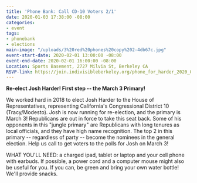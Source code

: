 ```yaml
---
title: 'Phone Bank: Call CD-10 Voters 2/1'
date: 2020-01-03 17:38:00 -08:00
categories:
- event
tags:
- phonebank
- elections
main-image: "/uploads/3%20red%20phones%20copy%202-4db67c.jpg"
event-start-date: 2020-02-01 13:00:00 -08:00
event-end-date: 2020-02-01 16:00:00 -08:00
Location: Sports Basement, 2727 Milvia St, Berkeley CA
RSVP-link: https://join.indivisibleberkeley.org/phone_for_harder_2020_02_01
---
```


**Re-elect Josh Harder! First step -- the March 3 Primary!**

We worked hard in 2018 to elect Josh Harder to the House of Representatives, representing  California's Congressional District 10 (Tracy/Modesto). Josh is now running for re-election, and the primary is March 3! Republicans are out in force to take this seat back. Some of his opponents in this "jungle primary" are Republicans with long tenures as local officials, and they have high name recognition. The top 2 in this primary -- regardless of party -- become the nominees in the general election. Help us call to get voters to the polls for Josh on March 3!

WHAT YOU'LL NEED: a charged ipad, tablet or laptop and your cell phone with earbuds. If possible, a power cord and a computer mouse might also be useful for you. If you can, be green and bring your own water bottle! We'll provide snacks.